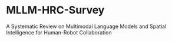 # MLLM-HRC-Survey
A Systematic Review on Multimodal Language Models and Spatial Intelligence for Human-Robot Collaboration
